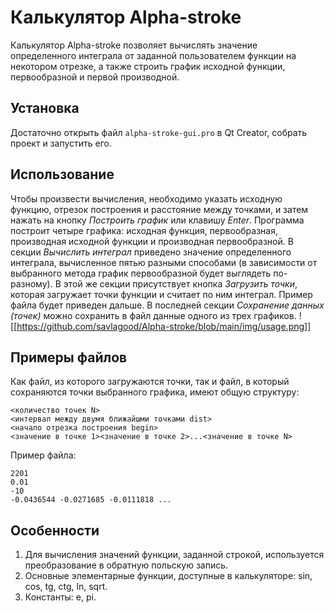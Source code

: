 # Калькулятор Alpha-stroke
Калькулятор Alpha-stroke позволяет вычислять значение определенного интеграла от заданной пользователем функции на некотором отрезке, а также строить график исходной функции, первообразной и первой производной.
## Установка
Достаточно открыть файл `alpha-stroke-gui.pro` в Qt Creator, собрать проект и запустить его.
## Использование
Чтобы произвести вычисления, необходимо указать исходную функцию, отрезок построения и расстояние между точками, и затем нажать на кнопку *Построить график* или клавишу *Enter*.
Программа построит четыре графика: исходная функция, первообразная, производная исходной функции и производная первообразной.
В секции *Вычислить интеграл* приведено значение определенного интеграла, вычисленное пятью разными способами (в зависимости от выбранного метода график первообразной будет выглядеть по-разному). В этой же секции присутствует кнопка *Загрузить точки*, которая загружает точки функции и считает по ним интеграл. Пример файла будет приведен дальше.
В последней секции *Сохранение данных (точек)* можно сохранить в файл данные одного из трех графиков.
![[https://github.com/savlagood/Alpha-stroke/blob/main/img/usage.png]]
## Примеры файлов
Как файл, из которого загружаются точки, так и файл, в который сохраняются точки выбранного графика, имеют общую структуру:
```
<количество точек N>
<интервал между двумя ближайшми точками dist>
<начало отрезка построения begin>
<значение в точке 1><значение в точке 2>...<значение в точке N>
```
Пример файла:
```
2201
0.01
-10
-0.0436544 -0.0271685 -0.0111818 ...
```
## Особенности
1. Для вычисления значений функции, заданной строкой, используется преобразование в обратную польскую запись.
2. Основные элементарные функции, доступные в калькуляторе: sin, cos, tg, ctg, ln, sqrt.
3. Константы: e, pi.